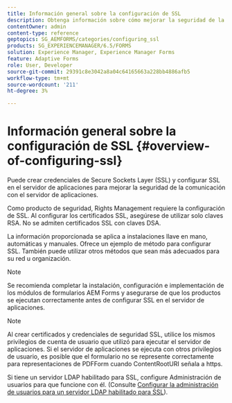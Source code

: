 ```yaml
---
title: Información general sobre la configuración de SSL
description: Obtenga información sobre cómo mejorar la seguridad de la comunicación configurando SSL.
contentOwner: admin
content-type: reference
geptopics: SG_AEMFORMS/categories/configuring_ssl
products: SG_EXPERIENCEMANAGER/6.5/FORMS
solution: Experience Manager, Experience Manager Forms
feature: Adaptive Forms
role: User, Developer
source-git-commit: 29391c8e3042a8a04c64165663a228bb4886afb5
workflow-type: tm+mt
source-wordcount: '211'
ht-degree: 3%

---
```


# Información general sobre la configuración de SSL {#overview-of-configuring-ssl}

Puede crear credenciales de Secure Sockets Layer (SSL) y configurar SSL en el servidor de aplicaciones para mejorar la seguridad de la comunicación con el servidor de aplicaciones.

Como producto de seguridad, Rights Management requiere la configuración de SSL. Al configurar los certificados SSL, asegúrese de utilizar solo claves RSA. No se admiten certificados SSL con claves DSA.

La información proporcionada se aplica a instalaciones llave en mano, automáticas y manuales. Ofrece un ejemplo de método para configurar SSL. También puede utilizar otros métodos que sean más adecuados para su red u organización.

>[!NOTE]
>
>Se recomienda completar la instalación, configuración e implementación de los módulos de formularios AEM Forms y asegurarse de que los productos se ejecutan correctamente antes de configurar SSL en el servidor de aplicaciones.

>[!NOTE]
>
>Al crear certificados y credenciales de seguridad SSL, utilice los mismos privilegios de cuenta de usuario que utilizó para ejecutar el servidor de aplicaciones. Si el servidor de aplicaciones se ejecuta con otros privilegios de usuario, es posible que el formulario no se represente correctamente para representaciones de PDFForm cuando ContentRootURI señala a https.

Si tiene un servidor LDAP habilitado para SSL, configure Administración de usuarios para que funcione con él. (Consulte [Configurar la administración de usuarios para un servidor LDAP habilitado para SSL](/help/forms/using/admin-help/configure-user-management-ssl-enabled.md#configure-user-management-for-an-ssl-enabled-ldap-server)).
